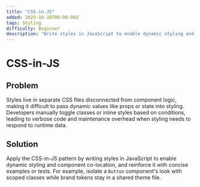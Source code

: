 ```yaml
---
title: "CSS-in-JS"
added: 2025-10-10T00:00:00Z
tags: Styling
difficulty: Beginner
description: "Write styles in JavaScript to enable dynamic styling and component co-location."
---
```

# CSS-in-JS

## Problem

Styles live in separate CSS files disconnected from component logic, making it difficult to pass dynamic values like props or state into styling. Developers manually toggle classes or inline styles based on conditions, leading to verbose code and maintenance overhead when styling needs to respond to runtime data.

## Solution

Apply the CSS-in-JS pattern by writing styles in JavaScript to enable dynamic styling and component co-location, and reinforce it with concise examples or tests. For example, isolate a `Button` component's look with scoped classes while brand tokens stay in a shared theme file.
